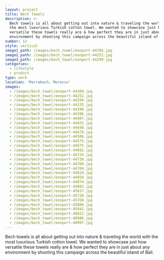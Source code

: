 ```yaml
---
layout: project
title: Bech Towels
description: >-
  Bech towels is all about getting out into nature & traveling the world with
  the most luxurious Turkish cotton towel. We wanted to showcase just how
  versatile these towels really are & how perfect they are in just about any
  environment by shooting this campaign across the beautiful island of Bali.
number: 12
style: vertical
image1_path: /images/bech_towel/eonport-44784.jpg
image2_path: /images/bech_towel/eonport-44252.jpg
image3_path: /images/bech_towel/eonport-44299.jpg
categories:
  - lifestyle
  - product
type: work
location: 'Marrakech, Morocco'
images:
  - /images/bech_towel/eonport-44309.jpg
  - /images/bech_towel/eonport-44252.jpg
  - /images/bech_towel/eonport-44299.jpg
  - /images/bech_towel/eonport-44335.jpg
  - /images/bech_towel/eonport-44390.jpg
  - /images/bech_towel/eonport-44396.jpg
  - /images/bech_towel/eonport-44407.jpg
  - /images/bech_towel/eonport-44425.jpg
  - /images/bech_towel/eonport-44440.jpg
  - /images/bech_towel/eonport-44479.jpg
  - /images/bech_towel/eonport-44506.jpg
  - /images/bech_towel/eonport-44575.jpg
  - /images/bech_towel/eonport-44675.jpg
  - /images/bech_towel/eonport-44692.jpg
  - /images/bech_towel/eonport-44724.jpg
  - /images/bech_towel/eonport-44728.jpg
  - /images/bech_towel/eonport-44760.jpg
  - /images/bech_towel/eonport-44784.jpg
  - /images/bech_towel/eonport-44824.jpg
  - /images/bech_towel/eonport-44850.jpg
  - /images/bech_towel/eonport-44874.jpg
  - /images/bech_towel/eonport-44883.jpg
  - /images/bech_towel/eonport-45637.jpg
  - /images/bech_towel/eonport-45720.jpg
  - /images/bech_towel/eonport-45760.jpg
  - /images/bech_towel/eonport-45806.jpg
  - /images/bech_towel/eonport-45942.jpg
  - /images/bech_towel/eonport-48822.jpg
  - /images/bech_towel/eonport-48986.jpg
  - /images/bech_towel/eonport-48997.jpg
---
```


Bech towels is all about getting out into nature & traveling the world with the most luxurious Turkish cotton towel. We wanted to showcase just how versatile these towels really are & how perfect they are in just about any environment by shooting this campaign across the beautiful island of Bali.&nbsp;
